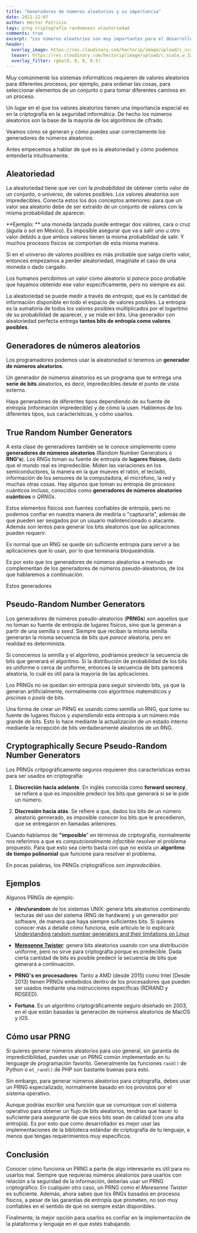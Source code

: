 ```yaml
---
title: "Generadores de números aleatorios y su importancia"
date: 2021-12-07
author: Héctor Patricio
tags: prng criptografía randomness aleatoriedad
comments: true
excerpt: "Los números aleatorios son muy importantes para el desarrollo, sobre todo para la seguridad de la información y la criptografía."
header:
  overlay_image: https://res.cloudinary.com/hectorip/image/upload/c_scale,w_1120/v1638939680/erica-li-UCGvgdlbYGk-unsplash_iucni9.jpg
  teaser: https://res.cloudinary.com/hectorip/image/upload/c_scale,w_320/v1638939680/erica-li-UCGvgdlbYGk-unsplash_iucni9.jpg
  overlay_filter: rgba(0, 0, 0, 0.5)
---
```


Muy comúnmente los sistemas informáticos requieren de valores aleatorios para diferentes procesos, por ejemplo, para ordenar las cosas, para seleccionar elementos de un conjunto o para tomar diferentes caminos en un proceso.

Un lugar en el que los valores aleatorios tienen una importancia especial es en la criptografía en la seguridad informática. De hecho los números aleatorios son la base de la mayoría de los algoritmos de cifrado.

Veamos cómo se generan y cómo puedes usar correctamente los generadores de números aleatorios.

Antes empecemos a hablar de qué es la aleatoriedad y cómo
podemos entenderla intuitivamente.

## Aleatoriedad

La aleatoriedad tiene que ver con la _probabilidad_ de obtener cierto valor de un conjunto, o universo, de valores posibles. Los valores aleatorios son impredecibles. Conecta estos los dos conceptos anteriores: para que un valor sea aleatorio debe de ser extraído de un conjunto de valores con la misma probabilidad de aparecer.

**Ejemplo: ** una moneda lanzada puede entregar dos valores, cara o cruz (águila o sol en México). Es imposible asegurar que va a salir uno u otro valor debido a que ambos valores tienen la misma probabilidad de salir. Y muchos procesos físicos se comportan de esta misma manera.

Si en el universo de valores posibles es más probable que salga cierto valor, entonces empezamos a perder aleatoriedad, imagínate el caso de una moneda o dado cargado.

Los humanos percibimos un valor como aleatorio si _parece_ poco probable que hayamos obtenido ese valor específicamente, pero no siempre es así.

La aleatoriedad se puede medir a través de _entropía_, que es la cantidad de información disponible en todo el espacio de valores posibles. La entropía es la sumatoria de todos los valores posibles multiplicados por el logaritmo de su probabilidad de aparecer, y se mide en bits. Una generador con aleatoriedad perfecta entrega **tantos bits de entropía como valores posibles**.


## Generadores de números aleatorios

Los programadores podemos usar la aleatoriedad si tenemos un **generador de números aleatorios**.

Un generador de números aleatorios es un programa que te entrega una **serie de bits** aleatorios, es decir, impredecibles desde el punto de vista externo.

Haya generadores de diferentes tipos dependiendo de su fuente de entropía (información impredecible) y de cómo la usen. Hablemos de los diferentes tipos, sus características, y cómo usarlos.

## True Random Number Generators

A esta clase de generadores también se le conoce simplemente como **generadores de números aleatorios** (Random Number Generators o **RNG's**). Los RNGs toman su fuente de entropía de **lugares físicos**, dado que el mundo real es impredecible. Miden las variaciones en los semiconductores, la manera en la que mueves el ratón, el teclado, información de los sensores de la computadora, el micrófono, la red y muchas otras cosas. Hay algunos que toman su entropía de procesos cuánticos incluso, conocidos como **generadores de números aleatorios cuánticos** o _QRNGs_.

Estos elementos físicos son fuentes confiables de entropía, pero no podemos confiar en nuestra manera de medirla o "capturarla", además de que pueden ser sesgados por un usuario malintencionado o atacante. Además son lentos para generar los bits aleatorios que las aplicaciones pueden requerir.

Es normal que un RNG se quede sin suficiente entropía para servir a las aplicaciones que lo usan, por lo que terminaría bloqueándola.

Es por esto que los generadores de números aleatorios a menudo se complementan de los generadores de números pseudo-aleatorios, de los que hablaremos a continuación.

Estos generadores
## Pseudo-Random Number Generators

Los generadores de números pseudo-aleatorios (**PRNGs**) son aquellos que no toman su fuente de entropía de lugares físicos, sino que la generan a partir de una semilla o _seed_. Siempre que reciban la misma semilla generarán la misma secuencia de bits que _parece_ aleatoria, pero en realidad es determinista.

Si conocemos la semilla y el algoritmo, podríamos predecir la secuencia de bits que generará el algoritmo. Si la distribución de probabilidad de los bits es uniforme o cerca de uniforme, entonces la secuencia de bits parecerá aleatoria, lo cuál es útil para la mayoría de las aplicaciones.

Los PRNGs no se quedan sin entropía para seguir sirviendo bits, ya que la generan artificialmente, normalmente con algoritmos matemáticos y _piscinas_ o _pools_ de bits.

Una forma de crear un PRNG es usando como semilla un RNG, que tome su fuente de lugares físicos y _expendiendo_ esta entropía a un número más grande de bits. Esto lo hace mediante la actualización de un estado interno mediante la recepción de bits verdaderamente aleatorios de un RNG.

## Cryptographically Secure Pseudo-Random Number Generators

Los PRNGs critpográficamente seguros requieren dos características extras para ser usados en criptografía:

1. **Discreción hacia adelante**. En inglés conocida como **forward secrecy**, se refiere a que es imposible predecir los bits que generará si se le pide un número.

2. **Discresión hacia atás**. Se refiere a que, dados los bits de un número aleatorio gennerado, es imposible conocer los bits que le precedieron, que se entregaron en llamadas anteriores.

Cuando hablamos de **"imposible**" en términos de criptografía, normalmente nos referimos a que es _computcionalmente infactible_ resolver el problema propuesto. Para que esto sea cierto basta con que no exista un **algoritmo de tiempo polinomial** que funcione para resolver el problema.

En pocas palabras, los PRNGs criptográficos son _impredecibles_.


## Ejemplos

Algunos PRNGs de ejemplo:

- **/dev/urandom** de los sistemas UNIX: genera bits aleatorios combinando lecturas del uso del sistema (RNG de hardware) y un generador por software, de manera que haya siempre suficientes bits. Si quieres conocer más a detalle cómo funciona, este artículo te lo explicará: [Understanding random number generators and their limitations on Linux](https://www.redhat.com/en/blog/understanding-random-number-generators-and-their-limitations-linux)

- **[Meresenne Twister](https://github.com/ESultanik/mtwister)**: genera bits aleatorios usando con una distribución uniforme, pero no sirve para criptografía porque es predecible. Dada cierta cantidad de bits es posible predecir la secuencia de bits que generará a continuación.

- **PRNG's en procesadores**: Tanto a AMD (desde 2015) como Intel (Desde 2013) tienen PRNGs embebidos dentro de los procesadores que pueden ser usados mediante una instrucciones específicas (RDRAND y RDSEED).

- **Fortuna**. Es un algoritmo criptográficamente seguro diseñado en 2003, en el que están basadas la generación de números aleatorios de MacOS y iOS.

## Cómo usar PRNG

Si quieres generar números aleatorios para uso general, sin garantía de impredictibilidad, puedes usar un PRNG común implementado en tu lenguage de programación favorito. Generalmente las funciones `rand()` de Python o `mt_rand()` de PHP son bastante buenas para esto.

Sin embargo, para generar números aleatorios para criptografía, debes usar un PRNG especializado, normalmente basado en los provistos por el sistema operativo.

Aunque podrías escribir una función que se comunique con el sistema operativo para obtener un flujo de bits aleatorios, tendrías que hacer lo suficiente para asegurarte de que esos bits sean de calidad (con una alta entropía). Es por esto que como desarrollador es mejor usar las implementaciones de la biblioteca estándar de criptografía de tu lenguaje, a menos que tengas requerimientos muy específicos.

## Conclusión

Conocer cómo funciona un PRNG a parte de algo interesante es útil para no usarlos mal. Siempre que requieras números aleatorios para usarlos con relación a la seguridad de la información, deberías usar un PRNG criptográfico. En cualquier otro caso, un PRNG como el _Meresenne Twister_ es suficiente. Además, ahora sabes que los RNGs basados en procesos físicos, a pesar de las garantías de entropía que prometen, no son muy confiables en el sentido de que no siempre están disponibles.

Finalmente, la mejor opción para usarlos es confiar en la implementación de la plataforma y lenguaje en el que estés trabajando.
